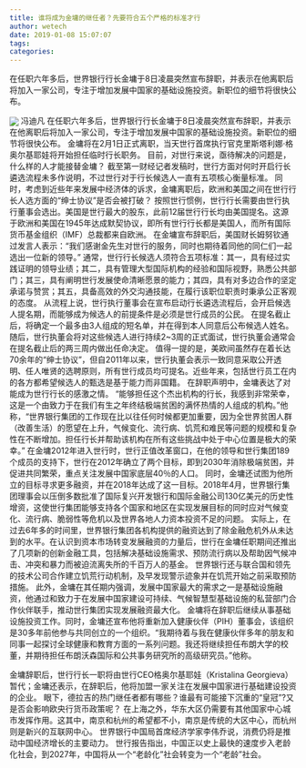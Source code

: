 ```yaml
---
title: 谁将成为金墉的继任者？先要符合五个严格的标准才行
author: wetech
date: 2019-01-08 15:07:07
tags: 
categories: 
---
```

在任职六年多后，世界银行行长金墉于8日凌晨突然宣布辞职，并表示在他离职后将加入一家公司，专注于增加发展中国家的基础设施投资。新职位的细节将很快公布。
<!-- more -->
<img align="center" border="0" src="https://imgcdn.yicai.com/uppics/images/2019/01/6db9ff141b2029a6bfc1dd0e8b1223bd.jpg" />
冯迪凡
在任职六年多后，世界银行行长金墉于8日凌晨突然宣布辞职，并表示在他离职后将加入一家公司，专注于增加发展中国家的基础设施投资。新职位的细节将很快公布。
金墉将在2月1日正式离职，当天世行首席执行官克里斯塔利娜·格奥尔基耶娃将开始担任临时行长职务。
目前，对世行来说，亟待解决的问题是，什么样的人才能接替金墉？
截至第一财经记者发稿时，世行方面对何时开启行长遴选流程未多作说明，不过世行对于行长候选人一直有五项核心衡量标准。
同时，考虑到近些年来发展中经济体的诉求，金墉离职后，欧洲和美国之间在世行行长人选方面的“绅士协议”是否会被打破？
按照世行惯例，世行行长需要由世行执行董事会选出。美国是世行最大的股东，此前12届世行行长均由美国提名。这源于欧洲和美国在1945年达成默契协议，即所有世行行长都是美国人，而所有国际货币基金组织（IMF）总裁都来自欧洲。
在金墉宣布辞职后，美国财长姆努钦通过发言人表示：“我们感谢金先生对世行的服务，同时也期待着同他的同仁们一起选出一位新的领导。”
通常，世行行长候选人须符合五项标准：其一，具有经过实践证明的领导业绩；其二，具有管理大型国际机构的经验和国际视野，熟悉公共部门；其三，具有阐明世行发展使命清晰愿景的能力；其四，具有对多边合作的坚定承诺与赞赏；其五，具备高效的外交沟通技能，在履行该职位职责时秉承公正客观的态度。
从流程上说，世行执行董事会在宣布启动行长遴选流程后，会开启候选人提名期，而能够成为候选人的前提条件是必须是世行成员的公民。
在提名截止后，将确定一个最多由3人组成的短名单，并在得到本人同意后公布候选人姓名。随后，世行执董会将对这些候选人进行持续2~3周的正式面试，世行执董会通常会在提名截止后的两三周内做出任命决定。
值得一提的是，美欧间虽然存在着长达70余年的“绅士协议”，但自2011年以来，世行执董会表示一致同意采取公开透明、任人唯贤的选聘原则，所有世行成员均可提名。近些年来，包括世行员工在内的各方都希望候选人的甄选是基于能力而非国籍。
在辞职声明中，金墉表达了对能成为世行行长的感激之情。
“能够担任这个杰出机构的行长，我感到非常荣幸，这是一个由致力于在我们有生之年终结极端贫困的满怀热情的人组成的机构。”他称，“世界银行集团的工作现在比以往任何时候都更加重要，因为全世界贫困人群（改善生活）的愿望在上升，气候变化、流行病、饥荒和难民等问题的规模和复杂性在不断增加。担任行长并帮助该机构在所有这些挑战中处于中心位置是极大的荣幸。”
在金墉2012年进入世行时，世行正值改革窗口，在他的领导和世行集团189个成员的支持下，世行在2012年确立了两个目标，即到2030年消除极端贫困，并促进共同繁荣，重点关注发展中国家底层40％的人口。
同时，金墉还试图为他所立的目标寻求更多融资，并在2018年达成了这一目标。2018年4月，世界银行集团理事会以压倒多数批准了国际复兴开发银行和国际金融公司130亿美元的历史性增资，这使世行集团能够支持各个国家和地区在实现发展目标的同时应对气候变化、流行病、脆弱性等危机以及世界各地人力资本投资不足的问题。
实际上，在过去6年多的时间里，世界银行集团各机构提供的融资达到了除金融危机外从未达到的水平。在认识到资本市场转变发展融资的力量后，世行在金墉任职期间还推出了几项新的创新金融工具，包括解决基础设施需求、预防流行病以及帮助因气候冲击、冲突和暴力而被迫流离失所的千百万人的基金。
世界银行还与联合国和领先的技术公司合作建立饥荒行动机制，及早发现警示迹象并在饥荒开始之前采取预防措施。
此外，金墉在其任期内强调，发展中国家最大的需求之一是基础设施融资，他通过和致力于在发展中国家建设可持续、气候智慧型基础设施的私营部门合作伙伴联手，推动世行集团实现发展融资最大化。
金墉将在辞职后继续从事基础设施投资工作。同时，金墉还宣布他将重新加入健康伙伴（PIH）董事会，该组织是30多年前他参与共同创立的一个组织。“我期待着与我在健康伙伴多年的朋友和同事一起探讨全球健康和教育方面的一系列问题。我还将继续担任布朗大学的校董，并期待担任布朗沃森国际和公共事务研究所的高级研究员。”他称。
 
 
金墉辞职后，世行行长一职将由世行CEO格奥尔基耶娃（Kristalina Georgieva）暂代；金墉还表示，在辞职后，他将加盟一家关注在发展中国家进行基础建设投资的企业。
眼下，德拉吉的热门继任者都有哪些？谁最有可能接下沉重的“皇冠”?又是否会影响欧央行货币政策呢？
在上海之外，华东大区仍需要有其他国家中心城市发挥作用。这其中，南京和杭州的希望都不小，南京是传统的大区中心，而杭州则是新兴的互联网中心。
世界银行中国局首席经济学家李伟乔说，消费仍将是推动中国经济增长的主要动力。
世行报告指出，中国正以史上最快的速度步入老龄化社会，到2027年，中国将从一个“老龄化”社会转变为一个“老龄”社会。
